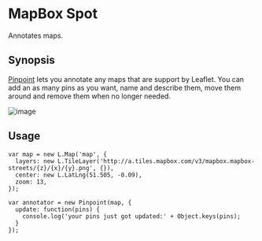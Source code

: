 MapBox Spot
========


Annotates maps.

Synopsis
--------

[Pinpoint](http://github.com/michael/pinpoint) lets you annotate any
maps that are support by Leaflet. You can add an as many pins as you
want, name and describe them, move them around and remove them when no
longer needed.

![image](http://substance-assets.s3.amazonaws.com/c0/fc0e1bf26323c456c46ab6d346aa94/pinpoint.png)

Usage
--------

    var map = new L.Map('map', {
      layers: new L.TileLayer('http://a.tiles.mapbox.com/v3/mapbox.mapbox-streets/{z}/{x}/{y}.png', {}),
      center: new L.LatLng(51.505, -0.09),
      zoom: 13,
    });

    var annotator = new Pinpoint(map, {
      update: function(pins) {
        console.log('your pins just got updated:' + Object.keys(pins);
      }
    });